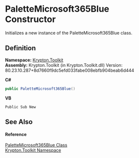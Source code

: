 # PaletteMicrosoft365Blue Constructor


Initializes a new instance of the PaletteMicrosoft365Blue class.



## Definition
**Namespace:** <a href="79d2eac2-21f4-54ff-7552-b20c33c30600.md">Krypton.Toolkit</a>  
**Assembly:** Krypton.Toolkit (in Krypton.Toolkit.dll) Version: 80.23.10.287+8d7660f9dc5efd033fabe008ebfb904beab6d444

**C#**
``` C#
public PaletteMicrosoft365Blue()
```
**VB**
``` VB
Public Sub New
```



## See Also


#### Reference
<a href="9a35216d-c486-4e33-b199-830b5becc31f.md">PaletteMicrosoft365Blue Class</a>  
<a href="79d2eac2-21f4-54ff-7552-b20c33c30600.md">Krypton.Toolkit Namespace</a>  

